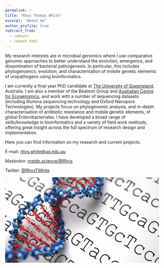 ```yaml
---
permalink: /
title: "Rhys Thomas White"
excerpt: "About me"
author_profile: true
redirect_from: 
  - /about/
  - /about.html
---
```

My research interests are in microbial genomics where I use comparative genomic approaches to better understand the evolution, emergence, and dissemination of bacterial pathogenesis. In particular, this includes phylogenomics, evolution, and characterisation of mobile genetic elements of uropathogens using bioinformatics.

I am currently a final year PhD candidate at [The University of Queensland](https://www.uq.edu.au/), Australia. I am also a member of the Beatson Group and [Australian Centre for Ecogenomics](https://ecogenomic.org/), and work with a number of sequencing datasets (including Illumina sequencing technology and Oxford Nanopore Technologies). My projects focus on phylogenomic analysis, and in-depth characterisation of antibiotic resistance and mobile genetic elements, of global Enterobacteriales. I have developed a broad range of skills/knowledge in bioinformatics and a variety of field work methods, offering great insight across the full spectrum of research design and implementation.

Here you can find information on my research and current projects.

E-mail: rhys.white@uq.edu.au

Mastodon: <a rel="me" href="https://mstdn.science/@Rhys">mstdn.science/@Rhys</a>

Twitter: [@RhysTWhite](https://twitter.com/RhysTWhite)

<img src='/images/dna-background.jpeg'>

<meta name="twitter:card" content="summary" />
<meta name="twitter:site" content="@RhysTWhite" />
<meta name="twitter:title" content="Rhys White" />
<meta name="twitter:description" content="Academic website for Rhys White BSc (Hons)" />
<meta name="twitter:image" content="https://rhyswhite.github.io/images/whitesmall.jpg" />
